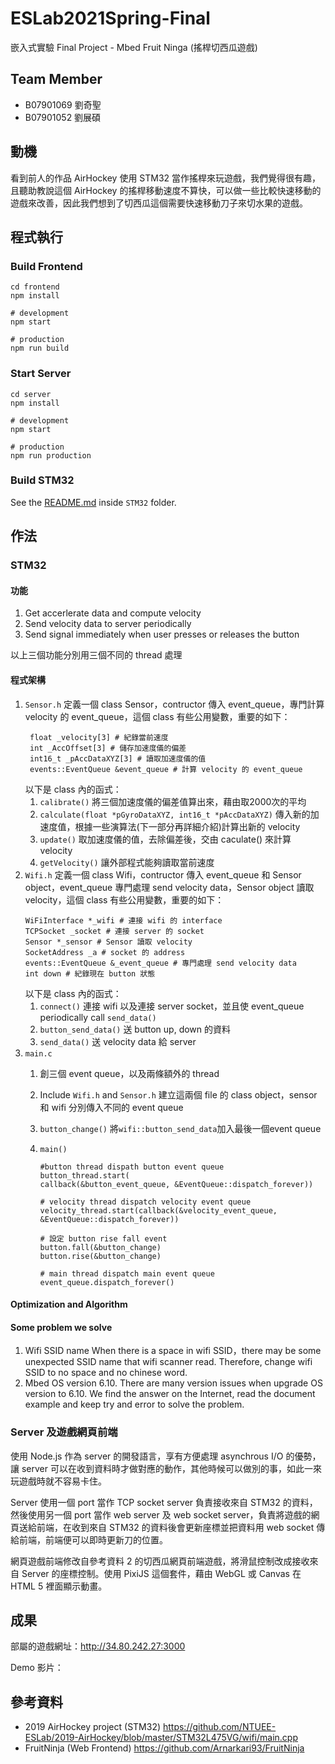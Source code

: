 # ESLab2021Spring-Final

嵌入式實驗 Final Project - Mbed Fruit Ninga (搖桿切西瓜遊戲)

## Team Member

* B07901069 劉奇聖
* B07901052 劉展碩

## 動機

看到前人的作品 AirHockey 使用 STM32 當作搖桿來玩遊戲，我們覺得很有趣，且聽助教說這個 AirHockey 的搖桿移動速度不算快，可以做一些比較快速移動的遊戲來改善，因此我們想到了切西瓜這個需要快速移動刀子來切水果的遊戲。

## 程式執行

### Build Frontend

```
cd frontend
npm install

# development
npm start

# production
npm run build
```

### Start Server

```
cd server
npm install

# development
npm start

# production
npm run production
```

### Build STM32

See the [README.md](./STM32/README.md) inside `STM32` folder.

## 作法

### STM32

#### 功能

1. Get accerlerate data and compute velocity
2. Send velocity data to server periodically
3. Send signal immediately when user presses or releases the button

以上三個功能分別用三個不同的 thread 處理

#### 程式架構
1. `Sensor.h`
    定義一個 class Sensor，contructor 傳入 event_queue，專門計算 velocity 的 event_queue，這個 class 有些公用變數，重要的如下：
    ```
     float _velocity[3] # 紀錄當前速度
     int _AccOffset[3] # 儲存加速度儀的偏差
     int16_t _pAccDataXYZ[3] # 讀取加速度儀的值
     events::EventQueue &event_queue # 計算 velocity 的 event_queue
    ```
    以下是 class 內的函式：
    1. `calibrate()`
        將三個加速度儀的偏差值算出來，藉由取2000次的平均
    2. `calculate(float *pGyroDataXYZ, int16_t *pAccDataXYZ)`
        傳入新的加速度值，根據一些演算法(下一部分再詳細介紹)計算出新的 velocity
    3. `update()`
        取加速度儀的值，去除偏差後，交由 caculate() 來計算 velocity
    4. `getVelocity()`
        讓外部程式能夠讀取當前速度
2. `Wifi.h`
    定義一個 class Wifi，contructor 傳入 event_queue 和 Sensor object，event_queue 專門處理 send velocity data，Sensor object 讀取 velocity，這個 class 有些公用變數，重要的如下：
    ```
    WiFiInterface *_wifi # 連接 wifi 的 interface
    TCPSocket _socket # 連接 server 的 socket
    Sensor *_sensor # Sensor 讀取 velocity
    SocketAddress _a # socket 的 address
    events::EventQueue &_event_queue # 專門處理 send velocity data
    int down # 紀錄現在 button 狀態
    ```
    以下是 class 內的函式：
    1. `connect()`
       連接 wifi 以及連接 server socket，並且使  event_queue periodically call `send_data()` 
    2. `button_send_data()`
        送 button up, down 的資料
    3. `send_data()`
        送 velocity data 給 server
3. `main.c`
    1. 創三個 event queue，以及兩條額外的 thread
    2. Include `Wifi.h` and `Sensor.h` 建立這兩個 file 的 class object，sensor 和 wifi 分別傳入不同的 event queue
    3. `button_change()`
        將`wifi::button_send_data`加入最後一個event queue
    4. `main()`
        
        ```
        #button thread dispath button event queue
        button_thread.start(
        callback(&button_event_queue, &EventQueue::dispatch_forever))
        
       # velocity thread dispatch velocity event queue
       velocity_thread.start(callback(&velocity_event_queue, &EventQueue::dispatch_forever))
        
        # 設定 button rise fall event
        button.fall(&button_change) 
        button.rise(&button_change) 
        
        # main thread dispatch main event queue
        event_queue.dispatch_forever()
        ```
    
    

#### Optimization and Algorithm


#### Some problem we solve

1. Wifi SSID name
    When there is a space in wifi SSID，there may be some unexpected SSID name that wifi scanner read. Therefore, change wifi SSID to no space and no chinese word.
2. Mbed OS version 6.10. 
   There are many version issues when upgrade OS version to 6.10. We find the answer on the Internet, read the document example and keep try and error to solve the problem.

### Server 及遊戲網頁前端

使用 Node.js 作為 server 的開發語言，享有方便處理 asynchrous I/O 的優勢，讓 server 可以在收到資料時才做對應的動作，其他時候可以做別的事，如此一來玩遊戲時就不容易卡住。

Server 使用一個 port 當作 TCP socket server 負責接收來自 STM32 的資料，然後使用另一個 port 當作 web server 及 web socket server，負責將遊戲的網頁送給前端，在收到來自 STM32 的資料後會更新座標並把資料用 web socket 傳給前端，前端便可以即時更新刀的位置。

網頁遊戲前端修改自參考資料 2 的切西瓜網頁前端遊戲，將滑鼠控制改成接收來自 Server 的座標控制。使用 PixiJS 這個套件，藉由 WebGL 或 Canvas 在 HTML 5 裡面顯示動畫。

## 成果

部屬的遊戲網址：http://34.80.242.27:3000

Demo 影片：

## 參考資料

- 2019 AirHockey project (STM32)
https://github.com/NTUEE-ESLab/2019-AirHockey/blob/master/STM32L475VG/wifi/main.cpp
- FruitNinja (Web Frontend)
  https://github.com/Arnarkari93/FruitNinja
